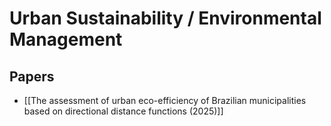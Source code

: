 # Urban Sustainability / Environmental Management

## Papers

- [[The assessment of urban eco-efficiency of Brazilian municipalities based on directional distance functions (2025)]]
